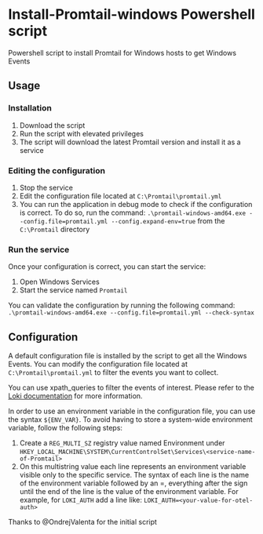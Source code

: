# Install-Promtail-windows Powershell script
Powershell script to install Promtail for Windows hosts to get Windows Events

## Usage
### Installation
1. Download the script
2. Run the script with elevated privileges
3. The script will download the latest Promtail version and install it as a service
### Editing the configuration
1. Stop the service
2. Edit the configuration file located at `C:\Promtail\promtail.yml`
3. You can run the application in debug mode to check if the configuration is correct. 
To do so, run the command: `.\promtail-windows-amd64.exe --config.file=promtail.yml --config.expand-env=true`
from the `C:\Promtail` directory
### Run the service
Once your configuration is correct, you can start the service:
1. Open Windows Services
2. Start the service named `Promtail`

You can validate the configuration by running the following command:
`.\promtail-windows-amd64.exe --config.file=promtail.yml --check-syntax`

## Configuration

A default configuration file is installed by the script to get all the Windows Events. 
You can modify the configuration file located at `C:\Promtail\promtail.yml` 
to filter the events you want to collect.

You can use xpath_queries to filter the events of interest. Please refer to the 
[Loki documentation](https://grafana.com/docs/loki/latest/send-data/promtail/configuration/#windows_events) 
for more information.

In order to use an environment variable in the configuration file, you can use the syntax `${ENV_VAR}`.
To avoid having to store a system-wide environment variable, follow the following steps:

1. Create a `REG_MULTI_SZ` registry value named Environment under 
`HKEY_LOCAL_MACHINE\SYSTEM\CurrentControlSet\Services\<service-name-of-Promtail>`
2. On this multistring value each line represents an environment variable visible only to the specific service. 
The syntax of each line is the name of the environment variable followed by an =, 
everything after the sign until the end of the line is the value of the environment variable.
    For example, for `LOKI_AUTH` add a line like:
    `LOKI_AUTH=<your-value-for-otel-auth>`


Thanks to @OndrejValenta for the initial script
